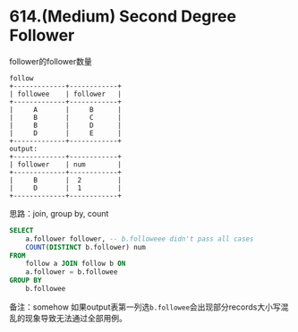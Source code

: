 
# 614.(Medium) Second Degree Follower

follower的follower数量

```
follow
+-------------+------------+
| followee    | follower   |
+-------------+------------+
|     A       |     B      |
|     B       |     C      |
|     B       |     D      |
|     D       |     E      |
+-------------+------------+
output:
+-------------+------------+
| follower    | num        |
+-------------+------------+
|     B       |  2         |
|     D       |  1         |
+-------------+------------+
```


思路：join, group by, count

```sql
SELECT 
    a.follower follower, -- b.followeee didn't pass all cases
    COUNT(DISTINCT b.follower) num
FROM
    follow a JOIN follow b ON
    a.follower = b.followee
GROUP BY
    b.followee
```

备注：somehow 如果output表第一列选`b.followee`会出现部分records大小写混乱的现象导致无法通过全部用例。

